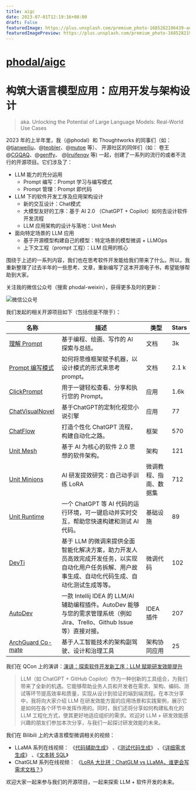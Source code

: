 ```yaml
---
title: aigc
date: 2023-07-01T12:19:16+08:00
draft: False
featuredImage: https://plus.unsplash.com/premium_photo-1685282196439-ad1bc144c66b?ixid=M3w0NjAwMjJ8MHwxfHJhbmRvbXx8fHx8fHx8fDE2ODgxODQ5ODN8&ixlib=rb-4.0.3
featuredImagePreview: https://plus.unsplash.com/premium_photo-1685282196439-ad1bc144c66b?ixid=M3w0NjAwMjJ8MHwxfHJhbmRvbXx8fHx8fHx8fDE2ODgxODQ5ODN8&ixlib=rb-4.0.3
---
```


# [phodal/aigc](https://github.com/phodal/aigc)

# 构筑大语言模型应用：应用开发与架构设计

> aka. Unlocking the Potential of Large Language Models: Real-World Use Cases

2023 年的上半年里，我（@phodal）和 Thoughtworks
的同事们（如：@[tianweiliu](https://github.com/tianweiliu)、@[teobler](https://github.com/teobler)、@[mutoe](https://github.com/mutoe)
等）、
开源社区的同伴们（如：
卷王@[CGQAQ](https://github.com/CGQAQ)、@[genffy](https://github.com/genffy)、 @[liruifengv](https://github.com/liruifengv)
等)
一起，创建了一系列的流行的或者不流行的开源项目。它们涉及了：

- LLM 能力的充分运用
    - Prompt 编写：Prompt 学习与编写模式
    - Prompt 管理：Prompt 即代码
- LLM 下的软件开发工序及应用架构设计
    - 新的交互设计：Chat模式
    - 大模型友好的工序：基于 AI 2.0 （ChatGPT + Copilot）如何去设计软件开发流程
    - LLM 应用架构的设计与落地：Unit Mesh
- 面向特定场景的 LLM 应用
    - 基于开源模型构建自己的模型：特定场景的模型微调 + LLMOps
    - 上下文工程（prompt 工程）：LLM 应用的核心

围绕于上述的一系列内容，我们也在思考软件开发能给我们带来了什么。所以，我重新整理了过去半年的一些思考、文章，重新编写了这本开源电子书，希望能够帮助到大家。

关注我的微信公众号（搜索 phodal-weixin），获得更多及时的更新：

![微信公众号](src/images/qrcode.jpg)

我们发起的相关开源项目如下（包括但是不限于）：

| 名称                                                                         | 描述                                                                                       | 类型          | Stars |
|----------------------------------------------------------------------------|------------------------------------------------------------------------------------------|-------------|-------|
| [理解 Prompt](https://github.com/prompt-engineering/understand-prompt)       | 基于编程、绘画、写作的 AI 探索与总结。                                                                    | 文档          | 3k    |
| [Prompt 编写模式](https://github.com/prompt-engineering/prompt-patterns)       | 如何将思维框架赋予机器，以设计模式的形式来思考 prompt。                                                          | 文档          | 2.1 k |
| [ClickPrompt](https://github.com/prompt-engineering/click-prompt)          | 用于一键轻松查看、分享和执行您的 Prompt。                                                                 | 应用          | 1.6k  |
| [ChatVisualNovel](https://github.com/prompt-engineering/chat-visual-novel) | 基于ChatGPT的定制化视觉小说引擎                                                                      | 应用          | 77    | 
| [ChatFlow](https://github.com/prompt-engineering/chat-flow)                | 打造个性化 ChatGPT 流程，构建自动化之路。                                                                | 框架          | 570   |
| [Unit Mesh](https://github.com/unit-mesh/unit-mesh)                        | 基于 AI 为核心的软件 2.0 思想的软件架构。                                                                | 架构          | 121   | 
| [Unit Minions](https://github.com/unit-mesh/unit-minions)                  | AI 研发提效研究：自己动手训练 LoRA                                                                    | 微调教程、指南、数据集 | 712   |
| [Unit Runtime](https://github.com/unit-mesh/unit-runtime)                  | 一个 ChatGPT 等 AI 代码的运行环境，可一键启动并实时交互，帮助您快速构建和测试 AI 代码。                                     | 基础设施        | 89    |
| [DevTi](https://github.com/unit-mesh/devti)                                | 基于 LLM 的微调来提供全面智能化解决方案，助力开发人员高效完成开发任务，以实现自动化用户任务拆解、用户故事生成、自动化代码生成、自动化测试生成等等。             | 微调代码        | 102   |
| [AutoDev](https://github.com/unit-mesh/auto-dev)                           | 一款 Intellij IDEA 的 LLM/AI 辅助编程插件。AutoDev 能够与您的需求管理系统（例如 Jira、Trello、Github Issue 等）直接对接。 | IDEA 插件     | 207   |
| [ArchGuard Co-mate](https://github.com/archguard/co-mate)                  | 基于人工智能技术的架构副驾驶、设计和治理工具                                                                   | 架构协同应用      | 25    |

我们在 QCon
上的演讲：[演讲：探索软件开发新工序：LLM 赋能研发效能提升](https://qcon.infoq.cn/2023/guangzhou/presentation/5319)

> LLM（如 ChatGPT + GitHub
> Copilot）作为一种创新的工具组合，为我们带来了全新的机遇。它能够帮助业务人员和开发者在需求、架构、编码、测试等环节提高效率和质量，实现从设计到验证的端到端流程。在本次分享中，我将向大家介绍
> LLM 在研发效能方面的应用场景和实践案例，展示它是如何在各个环节中发挥作用的。同时，我们还将分享如何构建私有化的 LLM
> 工程化方式，使其更好地适应组织的需求。欢迎对 LLM + 研发效能感兴趣的朋友们参加本次分享，与我们一起探讨研发效能的未来。

我们在 Bilibili 上的大语言模型微调相关的视频：

- LLaMA
  系列在线视频： 《[代码辅助生成](https://www.bilibili.com/video/BV1Rh411u74H/)》 、《[测试代码生成](https://www.bilibili.com/video/BV1jg4y1G7Xc/)》 、《[详细需求生成](https://www.bilibili.com/video/BV1Us4y1N7rd/)》 、《[文本转 SQL](https://www.bilibili.com/video/BV1uv4y1H7bg/)》
- ChatGLM 系列在线视频： 《[LoRA 大比拼：ChatGLM vs LLaMA，谁更会写需求文档？](https://www.bilibili.com/video/BV1fv4y1n7Y3/)》

欢迎大家一起来参与我们的开源项目，一起来探索 LLM + 软件开发的未来。
